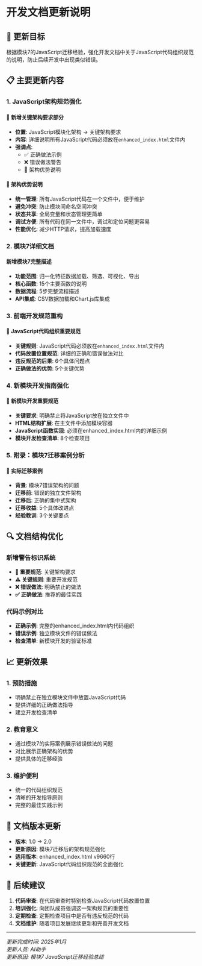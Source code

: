# 开发文档更新说明

## 🎯 更新目标

根据模块7的JavaScript迁移经验，强化开发文档中关于JavaScript代码组织规范的说明，防止后续开发中出现类似错误。

## 📋 主要更新内容

### 1. **JavaScript架构规范强化**

#### 🚨 新增关键架构要求部分
- **位置**: JavaScript模块化架构 → 关键架构要求
- **内容**: 详细说明所有JavaScript代码必须放在`enhanced_index.html`文件内
- **强调点**: 
  - ✅ 正确做法示例
  - ❌ 错误做法警告
  - 🎯 架构优势说明

#### 🔧 架构优势说明
- **统一管理**: 所有JavaScript代码在一个文件中，便于维护
- **避免冲突**: 防止模块间命名空间冲突
- **状态共享**: 全局变量和状态管理更简单
- **调试方便**: 所有代码在同一文件中，调试和定位问题更容易
- **性能优化**: 减少HTTP请求，提高加载速度

### 2. **模块7详细文档**

#### 新增模块7完整描述
- **功能范围**: 归一化特征数据加载、筛选、可视化、导出
- **核心函数**: 15个主要函数的说明
- **数据流程**: 5步完整流程描述
- **API集成**: CSV数据加载和Chart.js库集成

### 3. **前端开发规范重构**

#### 🚨 JavaScript代码组织重要规范
- **关键规则**: JavaScript代码必须放在`enhanced_index.html`文件内
- **代码放置位置规范**: 详细的正确和错误做法对比
- **违反规范的后果**: 6个具体问题点
- **正确做法的优势**: 5个关键优势

### 4. **新模块开发指南强化**

#### 🚨 新模块开发重要规范
- **关键要求**: 明确禁止将JavaScript放在独立文件中
- **HTML结构扩展**: 在主文件中添加模块容器
- **JavaScript函数实现**: 必须在enhanced_index.html内的详细示例
- **模块开发检查清单**: 8个检查项目

### 5. **附录：模块7迁移案例分析**

#### 🎯 实际迁移案例
- **背景**: 模块7错误架构的问题
- **迁移前**: 错误的独立文件架构
- **迁移后**: 正确的集中式架构
- **迁移收益**: 5个具体改进点
- **经验教训**: 3个关键要点

## 🔍 文档结构优化

### 新增警告标识系统
- **🚨 重要规范**: 关键架构要求
- **⚠️ 关键规则**: 重要开发规范
- **❌ 错误做法**: 明确禁止的做法
- **✅ 正确做法**: 推荐的最佳实践

### 代码示例对比
- **正确示例**: 完整的enhanced_index.html内代码组织
- **错误示例**: 独立模块文件的错误做法
- **检查清单**: 新模块开发的验证标准

## 📈 更新效果

### 1. **预防措施**
- 明确禁止在独立模块文件中放置JavaScript代码
- 提供详细的正确做法指导
- 建立开发检查清单

### 2. **教育意义**
- 通过模块7的实际案例展示错误做法的问题
- 对比展示正确架构的优势
- 提供具体的迁移经验

### 3. **维护便利**
- 统一的代码组织规范
- 清晰的开发指导原则
- 完整的最佳实践示例

## 🎯 文档版本更新

- **版本**: 1.0 → 2.0
- **更新原因**: 模块7迁移后的架构规范强化
- **适用版本**: enhanced_index.html v9660行
- **关键更新**: JavaScript代码组织规范的全面强化

## 📝 后续建议

1. **代码审查**: 在代码审查时特别检查JavaScript代码放置位置
2. **培训强化**: 向团队成员强调这一架构规范的重要性
3. **定期检查**: 定期检查项目中是否有违反规范的代码
4. **文档维护**: 随着项目发展继续更新和完善开发文档

---

*更新完成时间: 2025年1月*  
*更新人员: AI助手*  
*更新原因: 模块7 JavaScript迁移经验总结*